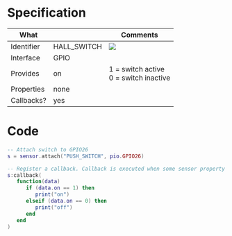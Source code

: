 # Specification

| What         |             | Comments                   |
|--------------|-------------|----------------------------|
| Identifier   | HALL_SWITCH | ![](http://git.whitecatboard.org/push_button.png) |
| Interface    | GPIO        |                            |
| Provides     | on          | 1 = switch active<br/>0 = switch inactive|
| Properties   | none        |                            |
| Callbacks?   | yes         | |


# Code

```lua
-- Attach switch to GPIO26
s = sensor.attach("PUSH_SWITCH", pio.GPIO26)

-- Register a callback. Callback is executed when some sensor property changes.
s:callback(
   function(data)
      if (data.on == 1) then
         print("on")
      elseif (data.on == 0) then
         print("off")
      end
   end
)
```